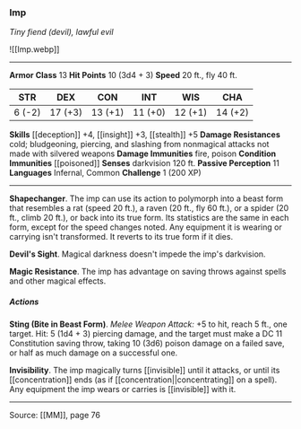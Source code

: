 ### Imp
_Tiny fiend (devil), lawful evil_

![[Imp.webp]]




---

**Armor Class** 13
**Hit Points** 10 (3d4 + 3)
**Speed** 20 ft., fly 40 ft.

| STR     | DEX     | CON     | INT     | WIS     | CHA     |
|---------|---------|---------|---------|---------|---------|
| 6 (-2) | 17 (+3) | 13 (+1) | 11 (+0) | 12 (+1) | 14 (+2) |

**Skills** [[deception]] +4, [[insight]] +3, [[stealth]] +5
**Damage Resistances** cold; bludgeoning, piercing, and slashing from nonmagical attacks not made with silvered weapons
**Damage Immunities** fire, poison
**Condition Immunities** [[poisoned]]
**Senses** darkvision 120 ft.
**Passive Perception** 11
**Languages** Infernal, Common
**Challenge** 1 (200 XP)

---

**Shapechanger**. The imp can use its action to polymorph into a beast form that resembles a rat (speed 20 ft.), a raven (20 ft., fly 60 ft.), or a spider (20 ft., climb 20 ft.), or back into its true form. Its statistics are the same in each form, except for the speed changes noted. Any equipment it is wearing or carrying isn't transformed. It reverts to its true form if it dies.

**Devil's Sight**. Magical darkness doesn't impede the imp's darkvision.

**Magic Resistance**. The imp has advantage on saving throws against spells and other magical effects.

##### Actions
**Sting (Bite in Beast Form)**. _Melee Weapon Attack:_ +5 to hit, reach 5 ft., one target. Hit: 5 (1d4 + 3) piercing damage, and the target must make a DC 11 Constitution saving throw, taking 10 (3d6) poison damage on a failed save, or half as much damage on a successful one.

**Invisibility**. The imp magically turns [[invisible]] until it attacks, or until its [[concentration]] ends (as if [[concentration||concentrating]] on a spell). Any equipment the imp wears or carries is [[invisible]] with it.


---

Source: [[MM]], page 76